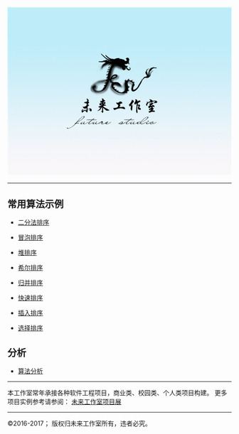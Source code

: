 ![图片测试][img1] 

[img1]: futuregroup.jpg "图片显示"


------------------------------------------------------------


常用算法示例
-----

* [二分法排序](https://github.com/fanyangyanggithub/javaTest/tree/master/src/main/java/%E6%8E%92%E5%BA%8F/%E4%BA%8C%E5%88%86%E6%B3%95%E6%8E%92%E5%BA%8F)

* [冒泡排序](https://github.com/fanyangyanggithub/javaTest/tree/master/src/main/java/%E6%8E%92%E5%BA%8F/%E5%86%92%E6%B3%A1%E6%8E%92%E5%BA%8F)

* [堆排序](https://github.com/fanyangyanggithub/javaTest/tree/master/src/main/java/%E6%8E%92%E5%BA%8F/%E5%A0%86%E6%8E%92%E5%BA%8F)

* [希尔排序](https://github.com/fanyangyanggithub/javaTest/tree/master/src/main/java/%E6%8E%92%E5%BA%8F/%E5%B8%8C%E5%B0%94%E6%8E%92%E5%BA%8F)

* [归并排序](https://github.com/fanyangyanggithub/javaTest/tree/master/src/main/java/%E6%8E%92%E5%BA%8F/%E5%BD%92%E5%B9%B6%E6%8E%92%E5%BA%8F)

* [快速排序](https://github.com/fanyangyanggithub/javaTest/tree/master/src/main/java/%E6%8E%92%E5%BA%8F/%E5%BF%AB%E9%80%9F%E6%8E%92%E5%BA%8F)

* [插入排序](https://github.com/fanyangyanggithub/javaTest/tree/master/src/main/java/%E6%8E%92%E5%BA%8F/%E7%9B%B4%E6%8E%A5%E6%8F%92%E5%85%A5%E6%8E%92%E5%BA%8F)

* [选择排序](https://github.com/fanyangyanggithub/javaTest/tree/master/src/main/java/%E6%8E%92%E5%BA%8F/%E9%80%89%E6%8B%A9%E6%8E%92%E5%BA%8F)

分析
-----
* [算法分析](https://github.com/fanyangyanggithub/javaTest/blob/master/src/main/java/%E6%8E%92%E5%BA%8F/readme.md)

------------------------------------------------------------


本工作室常年承接各种软件工程项目，商业类、校园类、个人类项目构建。
更多项目实例参考请参阅： [未来工作室项目展][show] 

[show]: https://github.com/futureGroup511 "未来工作室项目展"





------------------------------------------------------------

&copy;2016-2017； 版权归未来工作室所有，违者必究。

